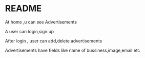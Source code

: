 # README

At home ,u can see Advertisements 

A user can login,sign up

After login , user can add,delete advertisements

Advertisements have fields like name of bussiness,image,email etc



